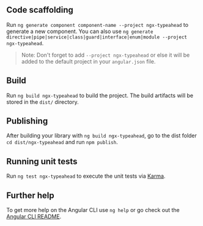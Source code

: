 ## Code scaffolding

Run `ng generate component component-name --project ngx-typeahead` to generate a new component. You can also use `ng generate directive|pipe|service|class|guard|interface|enum|module --project ngx-typeahead`.

> Note: Don't forget to add `--project ngx-typeahead` or else it will be added to the default project in your `angular.json` file.

## Build

Run `ng build ngx-typeahead` to build the project. The build artifacts will be stored in the `dist/` directory.

## Publishing

After building your library with `ng build ngx-typeahead`, go to the dist folder `cd dist/ngx-typeahead` and run `npm publish`.

## Running unit tests

Run `ng test ngx-typeahead` to execute the unit tests via [Karma](https://karma-runner.github.io).

## Further help

To get more help on the Angular CLI use `ng help` or go check out the [Angular CLI README](https://github.com/angular/angular-cli/blob/master/README.md).

